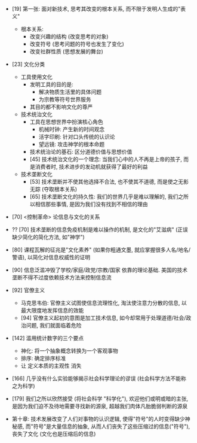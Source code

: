 - [19] 第一张: 面对新技术, 思考其改变的根本关系, 而不限于发明人生成的"表义"
  - 根本关系: 
    - 改变兴趣的结构 (改变思考的对象)
    - 改变符号 (思考问题的符号也发生了变化) 
    - 改变社群性质 (思想发展的舞台) 
- [23] 文化分类
  - 工具使用文化
    - 发明工具的目的是: 
      - 解决物质生活里的具体问题
      - 为宗教等符号世界服务
    - 其目的都不影响文化的尊严
  - 技术统治文化
    - 工具在思想世界中扮演核心角色
      - 机械时钟: 产生新的时间观念
      - 活字印刷: 针对口头传统的认识论
      - 望远镜: 攻击神学的根本命题
    - 技术统治论的基石: 区分道德价值与思想价值
    - [45] 技术统治文化的一个理念: 当我们心中的人不再是上帝的孩子, 而是消费者时, 技术进步的发动机就获得了最好的利益
  - 技术垄断文化
    - [53] 技术垄断并不使其他选择不合法, 也不使其不道德, 而是使之无影无踪 (夺取根本关系)
    - [65] 技术垄断文化的持久性: 我们的世界几乎是难以理解的, 我们之所以相信那些事情, 是因为我们没有找到不相信的理由

- [70] <控制革命> 论信息与文化的关系
- ?? [70] 技术垄断的信息免疫机制是难以操作的机制, 是文化的"艾滋病" (正误缺少简化的简化方法, 如"神学")
- [80] 课程瓦解的征兆是"文化素养" (如果你粗通文墨, 就应掌握很多人名/地名/警语), 以简化对信息权威性的证明
- [90] 信息泛滥冲毁了学校/家庭/政党/宗教/国家 依靠的理论基础. 美国的技术垄断不得不过度依赖技术方法来控制信息流

- [92] 官僚主义
  - 马克思韦伯: 官僚主义试图使信息流理性化, 淘汰使注意力分散的信息, 以最大限度地发挥信息的效能
  - [94] 官僚主义起初的意图是加工技术信息, 如今却常用于处理道德/社会/政治问题, 我们就面临着危险
- [142] 滥用统计数字的三个要点
  - 神化: 将一个抽象概念转换为一个客观事物
  - 排序: 确定排序标准
  - 让 定义本质的主观性 消失
- [166] 几乎没有什么实验能够揭示社会科学理论的谬误 (社会科学方法不能称之为科学)
- [179] 我们之所以欣然接受 (将社会科学 "科学化"), 欢迎他们或明或暗的主张, 是因为我们迫不及待地需要寻找新的源泉, 超越我们肉体凡胎脆弱判断的源泉
- 第十章: 技术发展改变了人们对事物的认识逻辑, 使得"符号"的人时变得缺少神秘感, 而"符号"是大量信息的抽象, 从而人们丧失了这些压缩过的信息("符号"), 丧失了文化 (文化也是压缩后的信息)
    
